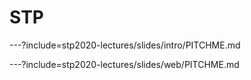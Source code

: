 # STP

---?include=stp2020-lectures/slides/intro/PITCHME.md

---?include=stp2020-lectures/slides/web/PITCHME.md
